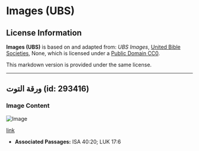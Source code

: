 # Images (UBS)

## License Information

**Images (UBS)** is based on and adapted from: _UBS Images_, [United Bible Societies](https://unitedbiblesocieties.org/), None, which is licensed under a [Public Domain CC0](https://creativecommons.org/public-domain/cc0/).

This markdown version is provided under the same license.



--------------------------------

## ورقة التوت (id: 293416)

### Image Content

![Image](https://cdn.aquifer.bible/aquifer-content/resources/Media/WEB-0659_mulberry_leaf.jpg)

[link](https://cdn.aquifer.bible/aquifer-content/resources/Media/WEB-0659_mulberry_leaf.jpg)

* **Associated Passages:** ISA 40:20; LUK 17:6

